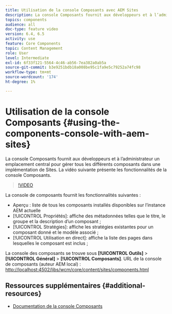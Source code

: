 ```yaml
---
title: Utilisation de la console Composants avec AEM Sites
description: La console Composants fournit aux développeurs et à l’administrateur un emplacement central pour gérer tous les différents composants dans une implémentation de Sites. La vidéo suivante présente les fonctionnalités de la console Composants.
topics: components
audience: all
doc-type: feature video
version: 6.4, 6.5
activity: use
feature: Core Components
topic: Content Management
role: User
level: Intermediate
exl-id: 6f33f121-5564-4c46-ab56-7ea382a0ab5a
source-git-commit: b3e9251bdb18a008be95c1fa9e5c79252a74fc98
workflow-type: tm+mt
source-wordcount: '174'
ht-degree: 1%

---
```


# Utilisation de la console Composants {#using-the-components-console-with-aem-sites}

La console Composants fournit aux développeurs et à l’administrateur un emplacement central pour gérer tous les différents composants dans une implémentation de Sites. La vidéo suivante présente les fonctionnalités de la console Composants.

>[!VIDEO](https://video.tv.adobe.com/v/17417?quality=12&learn=on)

La console de composants fournit les fonctionnalités suivantes :

* Aperçu : liste de tous les composants installés disponibles sur l’instance AEM actuelle
* [!UICONTROL Propriétés]: affiche des métadonnées telles que le titre, le groupe et la description d’un composant ;
* [!UICONTROL Stratégies]: affiche les stratégies existantes pour un composant donné et le modèle associé ;
* [!UICONTROL Utilisation en direct]: affiche la liste des pages dans lesquelles le composant est inclus ;

La console des composants se trouve sous **[!UICONTROL Outils]** > **[!UICONTROL Général]** > **[!UICONTROL Composants]**.
URL de la console de composants (auteur AEM local) : [http://localhost:4502/libs/wcm/core/content/sites/components.html](http://localhost:4502/libs/wcm/core/content/sites/components.html)

## Ressources supplémentaires {#additional-resources}

* [Documentation de la console Composants](https://helpx.adobe.com/experience-manager/6-5/sites/authoring/using/default-components-console.html)
